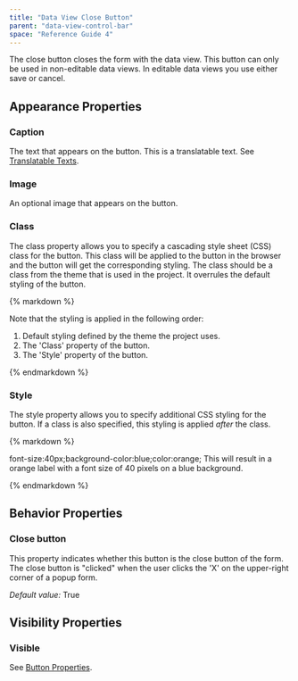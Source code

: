 ```yaml
---
title: "Data View Close Button"
parent: "data-view-control-bar"
space: "Reference Guide 4"
---
```

The close button closes the form with the data view. This button can only be used in non-editable data views. In editable data views you use either save or cancel.

## Appearance Properties

### Caption

The text that appears on the button. This is a translatable text. See [Translatable Texts](translatable-texts).

### Image

An optional image that appears on the button.

### Class

The class property allows you to specify a cascading style sheet (CSS) class for the button. This class will be applied to the button in the browser and the button will get the corresponding styling. The class should be a class from the theme that is used in the project. It overrules the default styling of the button.

<div class="alert alert-warning">{% markdown %}

Note that the styling is applied in the following order:

1.  Default styling defined by the theme the project uses.
2.  The 'Class' property of the button.
3.  The 'Style' property of the button.

{% endmarkdown %}</div>

### Style

The style property allows you to specify additional CSS styling for the button. If a class is also specified, this styling is applied _after_ the class.

<div class="alert alert-info">{% markdown %}

font-size:40px;background-color:blue;color:orange;
This will result in a orange label with a font size of 40 pixels on a blue background.

{% endmarkdown %}</div>

## Behavior Properties

### Close button

This property indicates whether this button is the close button of the form. The close button is "clicked" when the user clicks the 'X' on the upper-right corner of a popup form.

_Default value:_ True

## Visibility Properties

### Visible

See [Button Properties](button-properties).
